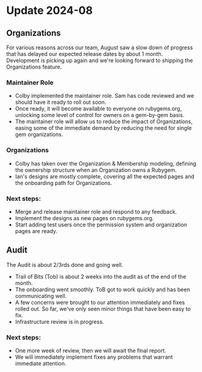 # Update 2024-08

## Organizations

For various reasons across our team, August saw a slow down of progress that has delayed our expected release dates by about 1 month.
Development is picking up again and we're looking forward to shipping the Organizations feature.

### Maintainer Role

* Colby implemented the maintainer role. Sam has code reviewed and we should have it ready to roll out soon.
* Once ready, it will become available to everyone on rubygems.org, unlocking some level of control for owners on a gem-by-gem basis.
* The maintainer role will allow us to reduce the impact of Organizations, easing some of the immediate demand by reducing the need for single gem organizations.

### Organizations

* Colby has taken over the Organization & Membership modeling, defining the ownership structure when an Organization owns a Rubygem.
* Ian's designs are mostly complete, covering all the expected pages and the onboarding path for Organizations.

### Next steps:

* Merge and release maintainer role and respond to any feedback.
* Implement the designs as new pages on rubygems.org.
* Start adding test users once the permission system and organization pages are ready.

## Audit

The Audit is about 2/3rds done and going well.

* Trail of Bits (Tob) is about 2 weeks into the audit as of the end of the month.
* The onboarding went smoothly. ToB got to work quickly and has been communicating well.
* A few concerns were brought to our attention immediately and fixes rolled out. So far, we've only seen minor things that have been easy to fix.
* Infrastructure review is in progress.

### Next steps:

* One more week of review, then we will await the final report.
* We will immediately implement fixes any problems that warrant immediate attention.
